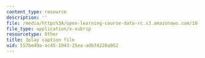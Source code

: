```yaml
---
content_type: resource
description: ''
file: /media/https%3A/open-learning-course-data-rc.s3.amazonaws.com/18-03-differential-equations-spring-2010/557be49aac45104325eaadb74220a952_MdzfsfBNJIw.srt
file_type: application/x-subrip
resourcetype: Other
title: 3play caption file
uid: 557be49a-ac45-1043-25ea-adb74220a952
---
```


